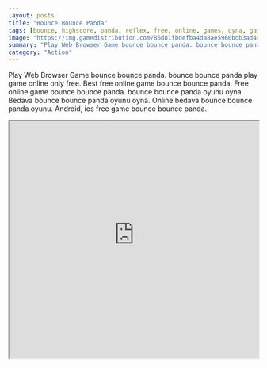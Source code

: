 ```yaml
---
layout: posts
title: "Bounce Bounce Panda"
tags: [bounce, highscore, panda, reflex, free, online, games, oyna, game, free, games, play, play, games]
image: "https://img.gamedistribution.com/86d81fbdefba4da8ae5960bdb3ad496b-1280x550.jpeg"
summary: "Play Web Browser Game bounce bounce panda. bounce bounce panda play game online only free. Best free online game bounce bounce panda. Free online game bounce bounce panda. bounce bounce panda oyunu oyna. Bedava bounce bounce panda oyunu oyna. Online bedava bounce bounce panda oyunu. Android, ios free game bounce bounce panda."
category: "Action"
---
```


Play Web Browser Game bounce bounce panda. bounce bounce panda play game online only free. Best free online game bounce bounce panda. Free online game bounce bounce panda. bounce bounce panda oyunu oyna. Bedava bounce bounce panda oyunu oyna. Online bedava bounce bounce panda oyunu. Android, ios free game bounce bounce panda.

<iframe width="100%" height="480px;" src="https://html5.gamedistribution.com/86d81fbdefba4da8ae5960bdb3ad496b/"></iframe>